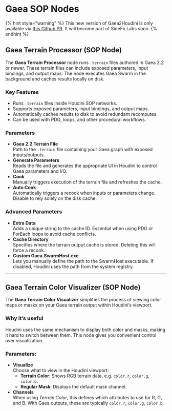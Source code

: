 # Gaea SOP Nodes

{% hint style="warning" %}
This new version of Gaea2Houdini is only available via [this Github PR](https://github.com/sideeffects/SideFXLabs/pull/72/). It will become part of SideFx Labs soon.
{% endhint %}

## Gaea Terrain Processor (SOP Node)

The **Gaea Terrain Processor** node runs `.terrain` files authored in Gaea 2.2 or newer. These terrain files can include exposed parameters, input bindings, and output maps. The node executes Gaea Swarm in the background and caches results locally on disk.

### **Key Features**

* Runs `.terrain` files inside Houdini SOP networks.
* Supports exposed parameters, input bindings, and output maps.
* Automatically caches results to disk to avoid redundant recomputes.
* Can be used with PDG, loops, and other procedural workflows.

### **Parameters**

* **Gaea 2.2 Terrain File**\
  Path to the `.terrain` file containing your Gaea graph with exposed inputs/outputs.
* **Generate Parameters**\
  Reads the file and generates the appropriate UI in Houdini to control Gaea parameters and I/O.
* **Cook**\
  Manually triggers execution of the terrain file and refreshes the cache.
* **Auto Cook**\
  Automatically triggers a recook when inputs or parameters change. Disable to rely solely on the disk cache.

### **Advanced Parameters**

* **Extra Data**\
  Adds a unique string to the cache ID. Essential when using PDG or ForEach loops to avoid cache conflicts.
* **Cache Directory**\
  Specifies where the terrain output cache is stored. Deleting this will force a recook.
* **Custom Gaea.SwarmHost.exe**\
  Lets you manually define the path to the SwarmHost executable. If disabled, Houdini uses the path from the system registry.

***

## Gaea Terrain Color Visualizer (SOP Node)

The **Gaea Terrain Color Visualizer** simplifies the process of viewing color maps or masks on your Gaea terrain output within Houdini’s viewport.

### **Why it’s useful**

Houdini uses the same mechanism to display both color and masks, making it hard to switch between them. This node gives you convenient control over visualization.

### **Parameters:**

* **Visualize**\
  Choose what to view in the Houdini viewport:
  * **Terrain Color**: Shows RGB terrain data, e.g. `color.r`, `color.g`, `color.b`.
  * **Regular Mask**: Displays the default mask channel.
* **Channels**\
  When using _Terrain Color_, this defines which attributes to use for R, G, and B. With Gaea outputs, these are typically `color.r`, `color.g`, `color.b`.

